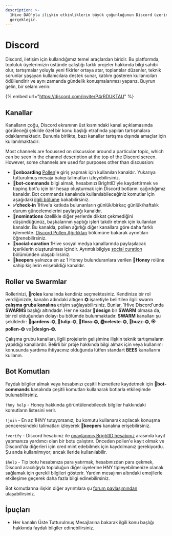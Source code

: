 ```yaml
---
description: >-
  1Hive DAO'yla ilişkin etkinliklerin büyük çoğunluğunun Discord üzerinde
  gerçekleşir.
---
```


# Discord

Discord, iletişim için kullandığımız temel araçlardan biridir. Bu platformda, topluluk üyelerimizin üstünde çalıştığı farklı projeler hakkında bilgi sahibi olur, tartışmalar yoluyla yeni fikirler ortaya atar, toplantılar düzenler, teknik sorunlar yaşayan kullanıcılara destek sunar, katılım gösteren kullanıcıları ödüllendirir ve aynı zamanda gündelik konuşmalarımızı yaparız. Buyrun gelin, bir selam verin:

{% embed url="https://discord.com/invite/P4rRDUKTAU" %}

## Kanallar

Kanalların çoğu, Discord ekranının üst kısmındaki kanal açıklamasında görüleceği şekilde özel bir konu başlığı etrafında yapılan tartışmalara odaklanmaktadır. Bununla birlikte, bazı kanallar tartışma dışında amaçlar için kullanılmaktadır:

Most channels are focussed on discussion around a particular topic, which can be seen in the channel description at the top of the Discord screen. However, some channels are used for purposes other than discussion:

* **🐛onboarding** [Pollen](../pollen.md)'e giriş yapmak için kullanılan kanaldır. Yukarıya tutturulmuş mesaja bakıp talimatları izleyebilirsiniz.
* **🤖bot-commands** bilgi almak, hesabınızı BrightID'yle kaydettirmek ve tipping bot'u için bir hesap oluşturmak için Discord botlarını çağırdığımız kanaldır. Bot commands kanalında kullanılabileceğiniz komutlar için aşağıdaki [ilgili bölüme](./#bot-komutlari) bakabilirsiniz.
* **✅check-in** 1Hive'a katkıda bulunanların günlük/birkaç günlük/haftalık durum güncelemelerini paylaştığı kanaldır.
* **🍄nominations** özellikle diğer yerlerde dikkat çekmediğini düşündüğünüz, başkalarının yaptığı işleri takdir etmek için kullanılan kanaldır. Bu kanalda, pollen ağırlığı diğer kanallara göre daha farklı işlemekte. [Discord Pollen Ağırlıkları](../pollen.md#discord-pollen-weights) bölümüne bakarak ayrıntıları öğrenebilirsiniz.
* 🐝**social-curation** 1Hive sosyal medya kanallarında paylaşılacak içeriklerin oluşturulması içindir. Ayrıntılı bilgiye [social curation](marketing-kanali.md) bölümünden ulaşabilirsiniz.
* 🍯**keepers** yalnızca en az 1 Honey bulunduranlara verilen 🍯**Honey** rolüne sahip kişilerin erişebildiği kanaldır.

## Roller ve Swarmlar

Rollerinizi, 🧚**roles** kanalında kendiniz seçmektesiniz. Kendinize bir rol verdiğinizde, kanalın adındaki altıgen **⏣** işaretiyle belirtilen ilgili swarm **çalışma grubu kanalına** erişim sağlayabilirsiniz. Bunlar, 1Hive Discord'unda **SWARMS** başlığı altındadır. Her ne kadar 🌈**design** bir **SWARM** olmasa da, bir rol olduğundan dolayı bu bölümde bulunmaktadır. **SWARM** kanalları şu şekildedir: 🌻**gardens-⏣, 🌷tulip-⏣, 🌺flora-⏣, 🌞celeste-⏣, 🐝buzz-⏣, 🏵pollen-⏣** ve🌈**design-⏣.**

Çalışma grubu kanalları, ilgili projelerin gelişimine ilişkin teknik tartışmaların yapıldığı kanallardır. Belirli bir proje hakkında bilgi almak için veya kullanımı konusunda yardıma ihtiyacınız olduğunda lütfen standart **BEES** kanallarını kullanın.

## **Bot Komutları**

Faydalı bilgiler almak veya hesabınızı çeşitli hizmetlere kaydetmek için **🤖bot-commands** kanalında çeşitli komutları kullanarak botlarla etkileşimde bulunabilirsiniz.

`!hny help` - Honey hakkında görüntülenebilecek bilgiler hakkındaki komutların listesini verir.

`!join` - En az 1HNY tutuyorsanız, bu komutu kullanarak açılacak konuşma penceresindeki talimatları izleyerek 🍯**keepers** kanalına erişebilirsiniz.

`!verify` - Discord hesabınız ile [onaylanmış BrightID hesabınız](../../guides/brightid.md) arasında kayıt yapmanıza yardımcı olan bir botu çalıştırır. Önceden pollen'e kayıt olmak ve Discord'da diğerleri için cred mint edebilmek için kaydolmanız gerekiyordu. Şu anda kullanılmıyor; ancak ileride kullanılabilir.

`$help` -  Tip botu hesabınıza para yatırmak, hesabınızdan para çekmek, Discord aracılığıyla topluluğun diğer üyelerine HNY tipleyebilmenize olanak sağlamak için gerekli bilgileri gösterir. Yardım mesajının altındaki emojilerle etkileşime geçerek daha fazla bilgi edinebilirsiniz.

Bot komutlarına ilişkin diğer ayrıntılara şu [forum paylaşımından](https://forum.1hive.org/t/discord-bot-commands/1298/) ulaşabilirsiniz.

## **İpuçları**

* Her kanalın Üste Tutturulmuş Mesajlarına bakarak ilgili konu başlığı hakkında faydalı bilgiler edinebilirsiniz.

